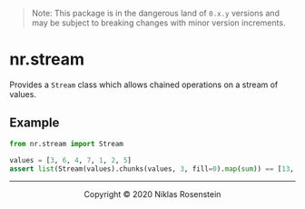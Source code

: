 
> Note: This package is in the dangerous land of `0.x.y` versions and may be subject to breaking
> changes with minor version increments.

# nr.stream

Provides a `Stream` class which allows chained operations on a stream of values.

## Example

```py
from nr.stream import Stream

values = [3, 6, 4, 7, 1, 2, 5]
assert list(Stream(values).chunks(values, 3, fill=0).map(sum)) == [13, 10, 5]
```

---

<p align="center">Copyright &copy; 2020 Niklas Rosenstein</p>

